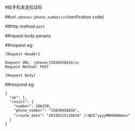 #给手机发送验证码

##url
`/phone/:phone_number/vc`(verification code)


##http method
`post`

##rquest body params


##request
eg:
```
[Request Header]

Request URL: /phone/15820456816/vc
Request Method: POST

[Request Body]

```

##respond
eg:
```
{
  "ok": 1,
  "result": {
    "number": 206370,
    "phone_number": "15820456816",
    "create_date": "20150215120618" //格式"yyyyMMddHHmmss"
  }
}
```



